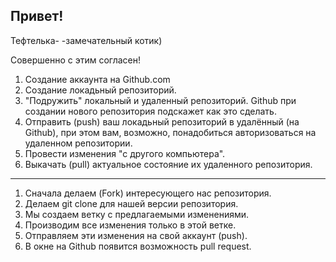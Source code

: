 ## Привет!

Тефтелька- -замечательный котик)

Совершенно с этим согласен!

1. Создание аккаунта на Github.com
2. Создание локадьный репозиторий.
3. "Подружить" локальный и удаленный репозиторий. Github при создании нового репозитория подскажет как это сделать.
4. Отправить (push) ваш локадьный репозиторий в удалённый (на Github), при этом вам, возможно, понадобиться авторизоваться на удаленном репозитории.
5. Провести изменения "с другого компьютера".
6. Выкачать (pull) актуальное состояние их удаленного репозитория.
---
1. Сначала делаем (Fork) интересующего нас репозитория. 
2. Делаем git clone для нашей версии репозитория.
3. Мы создаем ветку с предлагаемыми изменениями.
4. Производим все изменения только в этой ветке.
5. Отправляем эти изменения на свой аккаунт (push).
6. В окне на Github появится возможность pull request.
